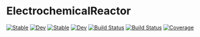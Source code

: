 # ElectrochemicalReactor

[![Stable](https://img.shields.io/badge/docs-stable-blue.svg)](https://vinodjanardhanan.github.io/ElectrochemicalReactor.jl/stable/)
[![Dev](https://img.shields.io/badge/docs-dev-blue.svg)](https://vinodjanardhanan.github.io/ElectrochemicalReactor.jl/dev/)
[![Stable](https://img.shields.io/badge/docs-stable-blue.svg)](https://vinodjanardhanan.github.io/ElectrochemicalReactor.jl/stable/)
[![Dev](https://img.shields.io/badge/docs-dev-blue.svg)](https://vinodjanardhanan.github.io/ElectrochemicalReactor.jl/dev/)
[![Build Status](https://github.com/vinodjanardhanan/ElectrochemicalReactor.jl/actions/workflows/CI.yml/badge.svg?branch=main)](https://github.com/vinodjanardhanan/ElectrochemicalReactor.jl/actions/workflows/CI.yml?query=branch%3Amain)
[![Build Status](https://travis-ci.com/vinodjanardhanan/ElectrochemicalReactor.jl.svg?branch=main)](https://travis-ci.com/vinodjanardhanan/ElectrochemicalReactor.jl)
[![Coverage](https://codecov.io/gh/vinodjanardhanan/ElectrochemicalReactor.jl/branch/main/graph/badge.svg)](https://codecov.io/gh/vinodjanardhanan/ElectrochemicalReactor.jl)
